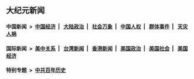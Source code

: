## 大纪元新闻

#### 中国新闻 &nbsp;>&nbsp; [中国经济](indexes/ncid283/README.md?07020845) &nbsp;| &nbsp; [大陆政治](indexes/ncid277/README.md?07020845) &nbsp;| &nbsp; [社会万象](indexes/ncid282/README.md?07020845) &nbsp;| &nbsp; [中国人权](indexes/ncid278/README.md?07020845) &nbsp;| &nbsp; [群体事件](indexes/ncid279/README.md?07020845) &nbsp;| &nbsp; [天灾人祸](indexes/ncid280/README.md?07020845)

#### 国际新闻 &nbsp;>&nbsp; [美中关系](indexes/nf1412576/README.md?07020845) &nbsp;| &nbsp; [台湾新闻](indexes/ncid1349361/README.md?07020845) &nbsp;| &nbsp; [香港新闻](indexes/ncid1349362/README.md?07020845) &nbsp;| &nbsp; [美国政治](indexes/ncid1078159/README.md?07020845) &nbsp;| &nbsp; [美国社会](indexes/ncid1078160/README.md?07020845) &nbsp;| &nbsp; [美国经济](indexes/ncid1078158/README.md?07020845)

#### 特别专题 &nbsp;>&nbsp; [中共百年历史](https://github.com/epoch-news/epoch-special/blob/master/README.md?07020845)  
